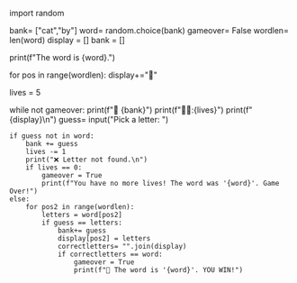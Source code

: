 import random

bank= ["cat","by"]
word= random.choice(bank)
gameover= False
wordlen= len(word)
display = []
bank = []

print(f"The word is {word}.")

for pos in range(wordlen):
    display+="🤔"

lives = 5

while not gameover:
    print(f"🏦 {bank}")
    print(f"🧍‍♂️:{lives}")
    print(f"{display}\n")
    guess= input("Pick a letter: ")

    if guess not in word:
        bank += guess
        lives -= 1
        print("❌ Letter not found.\n")
        if lives == 0:
            gameover = True
            print(f"You have no more lives! The word was '{word}'. Game Over!")
    else:
        for pos2 in range(wordlen):
            letters = word[pos2]
            if guess == letters:
                bank+= guess
                display[pos2] = letters
                correctletters= "".join(display)
                if correctletters == word:
                    gameover = True
                    print(f"🥳 The word is '{word}'. YOU WIN!")
